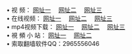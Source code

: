 &#8226; 视 频：
<a href="http://356.duckdns.org/tv/" target="_blank">网址一</a>
　<a href="http://73.myz.info/mp4/" target="_blank">网址二</a>
　<a href="http://255.dtdns.net/" target="_blank">网址三</a><br />
&#8226; 在线视频：
<a href="http://tny.im/tv3" target="_blank">网址一</a>
　<a href="http://73.myz.info/tv/" target="_blank">网址二</a>
　<a href="http://255.dtdns.net/tv/" target="_blank">网址三</a><br />
&#8226; mp4视频下载：
<a href="http://356.duckdns.org/mp4/" target="_blank">网址一</a>
　<a href="http://73.myz.info/mp4/" target="_blank">网址二</a>
　<a href="http://255.dtdns.net/mp4/" target="_blank">网址三</a><br />
&#8226; 視 頻 小 站：
<a href="http://255.dtdns.net" target="_blank">网址一</a>
　<a href="http://tny.im/tvs" target="_blank">网址二</a>
<br />
&#8226; 索取翻墙软件QQ：2965556046<br />
